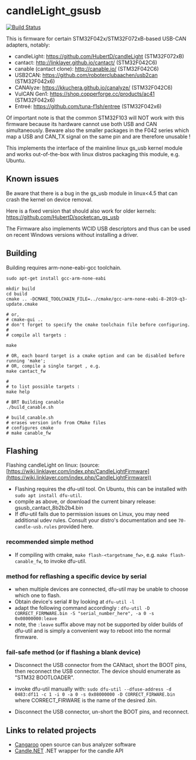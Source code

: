 # candleLight_gsusb
[![Build Status](https://travis-ci.org/candle-usb/candleLight_fw.svg?branch=master)](https://travis-ci.org/candle-usb/candleLight_fw)

This is firmware for certain STM32F042x/STM32F072xB-based USB-CAN adapters, notably:
- candleLight: https://github.com/HubertD/candleLight (STM32F072xB)
- cantact: http://linklayer.github.io/cantact/ (STM32F042C6)
- canable (cantact clone): http://canable.io/ (STM32F042C6)
- USB2CAN: https://github.com/roboterclubaachen/usb2can (STM32F042x6)
- CANAlyze: https://kkuchera.github.io/canalyze/ (STM32F042C6)
- VulCAN Gen1: https://shop.copperforge.cc/products/ac41 (STM32F042x6)
- Entreé: https://github.com/tuna-f1sh/entree (STM32F042x6)

Of important note is that the common STM32F103 will NOT work with this firmware because its hardware cannot use both USB and CAN simultaneously.
Beware also the smaller packages in the F042 series which map a USB and CAN_TX signal on the same pin and are therefore unusable !

This implements the interface of the mainline linux gs_usb kernel module and
works out-of-the-box with linux distros packaging this module, e.g. Ubuntu.

## Known issues

Be aware that there is a bug in the gs_usb module in linux<4.5 that can crash the kernel on device removal.

Here is a fixed version that should also work for older kernels:
  https://github.com/HubertD/socketcan_gs_usb

The Firmware also implements WCID USB descriptors and thus can be used on recent Windows versions without installing a driver.

## Building

Building requires arm-none-eabi-gcc toolchain.

```shell
sudo apt-get install gcc-arm-none-eabi

mkdir build
cd build
cmake .. -DCMAKE_TOOLCHAIN_FILE=../cmake/gcc-arm-none-eabi-8-2019-q3-update.cmake

# or,
# cmake-gui ..
# don't forget to specify the cmake toolchain file before configuring.
#
# compile all targets :

make

# OR, each board target is a cmake option and can be disabled before running 'make';
# OR, compile a single target , e.g.
make cantact_fw

#
# to list possible targets :
make help

```
```shell
# BRT Building canable
./build_canable.sh

# build_canable.sh
# erases version info from CMake files
# configures cmake
# make canable_fw
```
## Flashing

Flashing candleLight on linux: (source: [https://wiki.linklayer.com/index.php/CandleLightFirmware](https://wiki.linklayer.com/index.php/CandleLightFirmware))
- Flashing requires the dfu-util tool. On Ubuntu, this can be installed with `sudo apt install dfu-util`.
- compile as above, or download the current binary release: gsusb_cantact_8b2b2b4.bin
- If dfu-util fails due to permission issues on Linux, you may need additional udev rules. Consult your distro's documentation and see `70-candle-usb.rules` provided here.

### recommended simple method
- If compiling with cmake, `make flash-<targetname_fw>`, e.g. `make flash-canable_fw`, to invoke dfu-util.

### method for reflashing a specific device by serial
- when multiple devices are connected, dfu-util may be unable to choose which one to flash.
- Obtain device's serial # by looking at `dfu-util -l`
- adapt the following command accordingly :
 `dfu-util -D CORRECT_FIRMWARE.bin -S "serial_number_here", -a 0 -s 0x08000000:leave`
- note, the `:leave` suffix above may not be supported by older builds of dfu-util and is simply a convenient way to reboot into the normal firmware.

### fail-safe method (or if flashing a blank device)
- Disconnect the USB connector from the CANtact, short the BOOT pins, then reconnect the USB connector. The device should enumerate as "STM32 BOOTLOADER".

- invoke dfu-util manually with: `sudo dfu-util --dfuse-address -d 0483:df11 -c 1 -i 0 -a 0 -s 0x08000000 -D CORRECT_FIRWARE.bin` where CORRECT_FIRWARE is the name of the desired .bin.
- Disconnect the USB connector, un-short the BOOT pins, and reconnect.




## Links to related projects
* [Cangaroo](https://github.com/HubertD/cangaroo) open source can bus analyzer software
* [Candle.NET](https://github.com/elliotwoods/Candle.NET) .NET wrapper for the candle API
